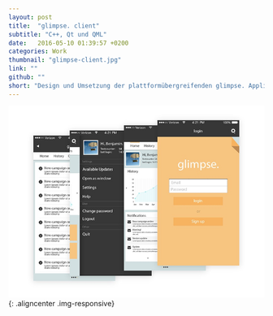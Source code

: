 ```yaml
---
layout: post
title:  "glimpse. client"
subtitle: "C++, Qt und QML"
date:   2016-05-10 01:39:57 +0200
categories: Work
thumbnail: "glimpse-client.jpg"
link: ""
github: ""
short: "Design und Umsetzung der plattformübergreifenden glimpse. Applikation."
---
```


![glimpse. - client](/images/posts/glimpse-client.jpg){: .aligncenter .img-responsive}
